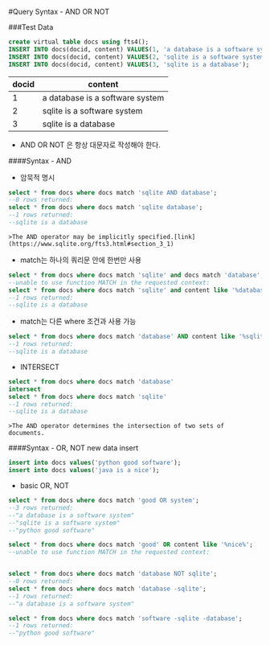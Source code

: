 #Query Syntax - AND OR NOT

###Test Data
  ```SQL
  create virtual table docs using fts4();
  INSERT INTO docs(docid, content) VALUES(1, 'a database is a software system');
  INSERT INTO docs(docid, content) VALUES(2, 'sqlite is a software system');
  INSERT INTO docs(docid, content) VALUES(3, 'sqlite is a database');
  ```
|docid|content|
|----|----|
|1|a database is a software system|
|2|sqlite is a software system|
|3|sqlite is a database|

* AND OR NOT 은 항상 대문자로 작성해야 한다.

####Syntax - AND
  * 암묵적 명시
  
  ```SQL
  select * from docs where docs match 'sqlite AND database';
  --0 rows returned:
  select * from docs where docs match 'sqlite database';
  --1 rows returned:
  --sqlite is a database
  ```````
  
    >The AND operator may be implicitly specified.[link](https://www.sqlite.org/fts3.html#section_3_1)
 
  * match는 하나의 쿼리문 안에 한번만 사용
  
  ```SQL
  select * from docs where docs match 'sqlite' and docs match 'database';
  --unable to use function MATCH in the requested context:
  select * from docs where docs match 'sqlite' and content like '%database%';
  --1 rows returned:
  --sqlite is a database
  ```
  * match는 다른 where 조건과 사용 가능
  
  ```SQL
  select * from docs where docs match 'database' AND content like '%sqlite%';
  --1 rows returned:
  --sqlite is a database
  ```
  
  * INTERSECT

  ```SQL
  select * from docs where docs match 'database'
  intersect
  select * from docs where docs match 'sqlite'
  --1 rows returned:
  --sqlite is a database
  ```
    >The AND operator determines the intersection of two sets of documents.


####Syntax - OR, NOT
  new data insert
  ```SQL
  insert into docs values('python good software');
  insert into docs values('java is a nice');
  ```
  
  * basic OR, NOT
  ```SQL
  select * from docs where docs match 'good OR system';
  --3 rows returned:
  --"a database is a software system"
  --"sqlite is a software system"
  --"python good software"
  
  select * from docs where docs match 'good' OR content like '%nice%';
  --unable to use function MATCH in the requested context:
  
  
  select * from docs where docs match 'database NOT sqlite';
  --0 rows returned:
  select * from docs where docs match 'database -sqlite';
  --1 rows returned:
  --"a database is a software system"
  
  select * from docs where docs match 'software -sqlite -database';
  --1 rows returned:
  --"python good software"
  
  ```
  
